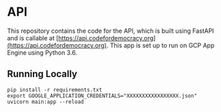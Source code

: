 # API

This repository contains the code for the API, which is built using FastAPI and is callable at [https://api.codefordemocracy.org](https://api.codefordemocracy.org). This app is set up to run on GCP App Engine using Python 3.6.

## Running Locally

```
pip install -r requirements.txt
export GOOGLE_APPLICATION_CREDENTIALS="XXXXXXXXXXXXXXXXX.json"
uvicorn main:app --reload
```
